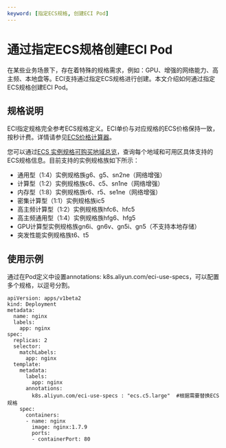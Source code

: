 ```yaml
---
keyword: [指定ECS规格, 创建ECI Pod]
---
```


# 通过指定ECS规格创建ECI Pod

在某些业务场景下，存在着特殊的规格需求，例如：GPU、增强的网络能力、高主频、本地盘等。ECI支持通过指定ECS规格进行创建。本文介绍如何通过指定ECS规格创建ECI Pod。

## 规格说明

ECI指定规格完全参考ECS规格定义。ECI单价与对应规格的ECS价格保持一致，按秒计费。详情请参见[ECS价格计算器](https://www.aliyun.com/price/product?#/ecs/detail)。

您可以通过[ECS 实例规格可购买地域总览](https://ecs-buy.aliyun.com/instanceTypes#/instanceTypeByRegion)，查询每个地域和可用区具体支持的ECS规格信息。目前支持的实例规格族如下所示：

-   通用型（1:4）实例规格族g6、g5、sn2ne（网络增强）
-   计算型（1:2）实例规格族c6、c5、sn1ne（网络增强）
-   内存型（1:8）实例规格族r6、r5、se1ne（网络增强）
-   密集计算型（1:1）实例规格族ic5
-   高主频计算型（1:2）实例规格族hfc6、hfc5
-   高主频通用型（1:4）实例规格族hfg6、hfg5
-   GPU计算型实例规格族gn6i、gn6v、gn5i、gn5（不支持本地存储）
-   突发性能实例规格族t6、t5

## 使用示例

通过在Pod定义中设置annotations: k8s.aliyun.com/eci-use-specs，可以配置多个规格，以逗号分割。

```
apiVersion: apps/v1beta2
kind: Deployment
metadata:
  name: nginx
  labels:
    app: nginx
spec:
  replicas: 2
  selector:
    matchLabels:
      app: nginx
  template:
    metadata:
      labels:
        app: nginx
      annotations:
        k8s.aliyun.com/eci-use-specs : "ecs.c5.large"  #根据需要替换ECS规格
    spec:
      containers:
      - name: nginx
        image: nginx:1.7.9
        ports:
        - containerPort: 80
```

